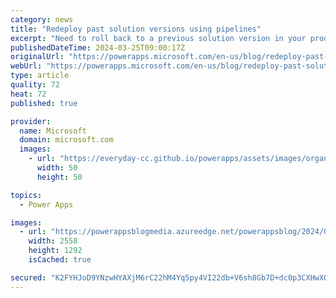 ```yaml
---
category: news
title: "Redeploy past solution versions using pipelines"
excerpt: "Need to roll back to a previous solution version in your production environment? Now you can with pipelines! Pipelines have guard rails in place to ensure that solutions are rolled back in a safe way that follows ALM best practices.\n"
publishedDateTime: 2024-03-25T09:00:17Z
originalUrl: "https://powerapps.microsoft.com/en-us/blog/redeploy-past-solution-versions-using-pipelines/"
webUrl: "https://powerapps.microsoft.com/en-us/blog/redeploy-past-solution-versions-using-pipelines/"
type: article
quality: 72
heat: 72
published: true

provider:
  name: Microsoft
  domain: microsoft.com
  images:
    - url: "https://everyday-cc.github.io/powerapps/assets/images/organizations/microsoft.com-50x50.jpg"
      width: 50
      height: 50

topics:
  - Power Apps

images:
  - url: "https://powerappsblogmedia.azureedge.net/powerappsblog/2024/03/pipeline-redeploy.png"
    width: 2558
    height: 1292
    isCached: true

secured: "K2FYHJoD9YNzwHYAXjM6rC22hM4Yq5py4VI22db+V6sh8Gb7D+dc0p3CXHwXQw+XQbYMhXKDsak6ZbQvauiYDWVOOiKvc+g3Gz5YkL0OYvkz6L2AMt5H5uO6KkVMac38fAqgr3DUSm559LLaYRiFJV1Yuas9NTvYde6sOrL6fYpdzmxLIdhe6t0JeG9gTOTQ+nyenoKaPXIeJ73j61b7WD0wHGuhMN+42mYZV6lMa/xIOrCqIlQ7+d1Z5h4lYbZA21H5XJ4q831yGzrzSq/sqoeqPIbmxs5WwZkLVsR4E7Rq2bMPeTXn0FBgo8HB9vS9xz5iOp1B0mdb8QVCVt692xsQZ/UXjHHxXrtRmgufNLw=;jkcUj6Q5ad3ONYl3ixDpgw=="
---
```


